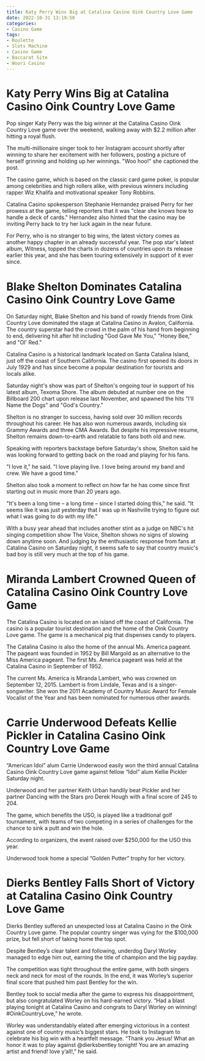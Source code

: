 ```yaml
---
title: Katy Perry Wins Big at Catalina Casino Oink Country Love Game
date: 2022-10-31 13:19:50
categories:
- Casino Game
tags:
- Roulette
- Slots Machine
- Casino Game
- Baccarat Site
- Woori Casino
---
```



#  Katy Perry Wins Big at Catalina Casino Oink Country Love Game

Pop singer Katy Perry was the big winner at the Catalina Casino Oink Country Love game over the weekend, walking away with $2.2 million after hitting a royal flush.

The multi-millionaire singer took to her Instagram account shortly after winning to share her excitement with her followers, posting a picture of herself grinning and holding up her winnings. "Woo hoo!" she captioned the post.

The casino game, which is based on the classic card game poker, is popular among celebrities and high rollers alike, with previous winners including rapper Wiz Khalifa and motivational speaker Tony Robbins.

Catalina Casino spokesperson Stephanie Hernandez praised Perry for her prowess at the game, telling reporters that it was "clear she knows how to handle a deck of cards." Hernandez also hinted that the casino may be inviting Perry back to try her luck again in the near future.

For Perry, who is no stranger to big wins, the latest victory comes as another happy chapter in an already successful year. The pop star's latest album, Witness, topped the charts in dozens of countries upon its release earlier this year, and she has been touring extensively in support of it ever since.

#  Blake Shelton Dominates Catalina Casino Oink Country Love Game

On Saturday night, Blake Shelton and his band of rowdy friends from Oink Country Love dominated the stage at Catalina Casino in Avalon, California. The country superstar had the crowd in the palm of his hand from beginning to end, delivering hit after hit including "God Gave Me You," "Honey Bee," and "Ol' Red."

Catalina Casino is a historical landmark located on Santa Catalina Island, just off the coast of Southern California. The casino first opened its doors in July 1929 and has since become a popular destination for tourists and locals alike.

Saturday night's show was part of Shelton's ongoing tour in support of his latest album, Texoma Shore. The album debuted at number one on the Billboard 200 chart upon release last November, and spawned the hits "I'll Name the Dogs" and "God's Country."

Shelton is no stranger to success, having sold over 30 million records throughout his career. He has also won numerous awards, including six Grammy Awards and three CMA Awards. But despite his impressive resume, Shelton remains down-to-earth and relatable to fans both old and new.

Speaking with reporters backstage before Saturday's show, Shelton said he was looking forward to getting back on the road and playing for his fans.

"I love it," he said. "I love playing live. I love being around my band and crew. We have a good time."

Shelton also took a moment to reflect on how far he has come since first starting out in music more than 20 years ago.

"It's been a long time – a long time – since I started doing this," he said. "It seems like it was just yesterday that I was up in Nashville trying to figure out what I was going to do with my life."

With a busy year ahead that includes another stint as a judge on NBC's hit singing competition show The Voice, Shelton shows no signs of slowing down anytime soon. And judging by the enthusiastic response from fans at Catalina Casino on Saturday night, it seems safe to say that country music's bad boy is still very much at the top of his game.

#  Miranda Lambert Crowned Queen of Catalina Casino Oink Country Love Game

The Catalina Casino is located on an island off the coast of California. The casino is a popular tourist destination and the home of the Oink Country Love game. The game is a mechanical pig that dispenses candy to players.

The Catalina Casino is also the home of the annual Ms. America pageant. The pageant was founded in 1952 by Bill Margold as an alternative to the Miss America pageant. The first Ms. America pageant was held at the Catalina Casino in September of 1952.

The current Ms. America is Miranda Lambert, who was crowned on September 12, 2015. Lambert is from Lindale, Texas and is a singer-songwriter. She won the 2011 Academy of Country Music Award for Female Vocalist of the Year and has been nominated for numerous other awards.

#  Carrie Underwood Defeats Kellie Pickler in Catalina Casino Oink Country Love Game

“American Idol” alum Carrie Underwood easily won the third annual Catalina Casino Oink Country Love game against fellow “Idol” alum Kellie Pickler Saturday night.

Underwood and her partner Keith Urban handily beat Pickler and her partner Dancing with the Stars pro Derek Hough with a final score of 245 to 204.

The game, which benefits the USO, is played like a traditional golf tournament, with teams of two competing in a series of challenges for the chance to sink a putt and win the hole.

According to organizers, the event raised over $250,000 for the USO this year.

Underwood took home a special “Golden Putter” trophy for her victory.

#  Dierks Bentley Falls Short of Victory at Catalina Casino Oink Country Love Game

Dierks Bentley suffered an unexpected loss at Catalina Casino in the Oink Country Love game. The popular country singer was vying for the $100,000 prize, but fell short of taking home the top spot.

Despite Bentley’s clear talent and following, underdog Daryl Worley managed to edge him out, earning the title of champion and the big payday.

The competition was tight throughout the entire game, with both singers neck and neck for most of the rounds. In the end, it was Worley’s superior final score that pushed him past Bentley for the win.

Bentley took to social media after the game to express his disappointment, but also congratulated Worley on his hard-earned victory. “Had a blast playing tonight at Catalina Casino and congrats to Daryl Worley on winning! #OinkCountryLove,” he wrote.

Worley was understandably elated after emerging victorious in a contest against one of country music’s biggest stars. He took to Instagram to celebrate his big win with a heartfelt message. “Thank you Jesus! What an honor it was to play against @dierksbentley tonight! You are an amazing artist and friend! love y’all!,” he said.